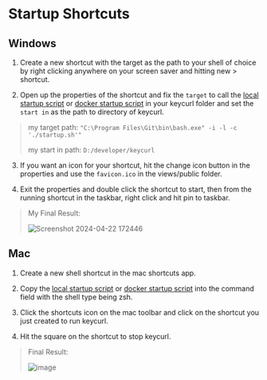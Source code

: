 # Startup Shortcuts


## Windows

1. Create a new shortcut with the target as the path to your shell of choice by right clicking anywhere on your screen saver and hitting new > shortcut. 

2. Open up the properties of the shortcut and fix the `target` to call the [local startup script](https://github.com/dawitalemu4/keycurl/blob/main/startup.sh) or [docker startup script](https://github.com/dawitalemu4/keycurl/blob/main/.docker-setup/startup.sh) in your keycurl folder and set the `start in` as the path to directory of keycurl.

> my target path: `"C:\Program Files\Git\bin\bash.exe" -i -l -c './startup.sh'"` 
>
> my start in path: `D:/developer/keycurl`

3. If you want an icon for your shortcut, hit the change icon button in the properties and use the `favicon.ico` in the views/public folder.

4. Exit the properties and double click the shortcut to start, then from the running shortcut in the taskbar, right click and hit pin to taskbar.

> My Final Result:
>
> ![Screenshot 2024-04-22 172446](https://github.com/dawitalemu4/postwoman/assets/106638403/a745f410-d117-4d8d-a5a5-02e73a256b6b)

## Mac

1. Create a new shell shortcut in the mac shortcuts app.

2. Copy the [local startup script](https://github.com/dawitalemu4/keycurl/blob/main/startup.sh) or [docker startup script](https://github.com/dawitalemu4/keycurl/blob/main/.docker-setup/startup.sh) into the command field with the shell type being zsh.

3. Click the shortcuts icon on the mac toolbar and click on the shortcut you just created to run keycurl.

4. Hit the square on the shortcut to stop keycurl.

> Final Result:
>
> ![image](https://github.com/dawitalemu4/postwoman/assets/106638403/77edf915-6a1f-4e54-bc80-4ded295c9ea9)